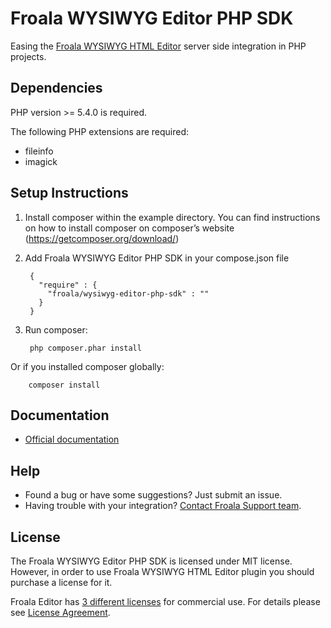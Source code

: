# Froala WYSIWYG Editor PHP SDK

Easing the [Froala WYSIWYG HTML Editor](https://github.com/froala/wysiwyg-editor) server side integration in PHP projects.

## Dependencies

PHP version >= 5.4.0 is required.

The following PHP extensions are required:

* fileinfo
* imagick

## Setup Instructions
1. Install composer within the example directory. You can find instructions on how to install composer on composer’s website (https://getcomposer.org/download/)
2. Add Froala WYSIWYG Editor PHP SDK in your compose.json file

        {
          "require" : {
            "froala/wysiwyg-editor-php-sdk" : ""
          }
        }
3. Run composer:

        php composer.phar install

 Or if you installed composer globally:

        composer install

## Documentation

 * [Official documentation](https://www.froala.com/wysiwyg-editor/docs/sdks/php)

## Help
- Found a bug or have some suggestions? Just submit an issue.
- Having trouble with your integration? [Contact Froala Support team](http://froala.dev/wysiwyg-editor/contact).

## License

The Froala WYSIWYG Editor PHP SDK is licensed under MIT license.  However, in order to use Froala WYSIWYG HTML Editor plugin you should purchase a license for it.

Froala Editor has [3 different licenses](http://froala.com/wysiwyg-editor/pricing) for commercial use.
For details please see [License Agreement](http://froala.com/wysiwyg-editor/terms).

